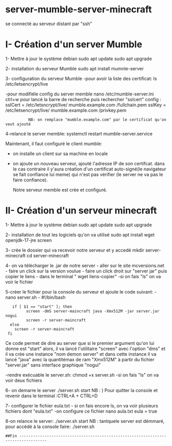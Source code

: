 # server-mumble-server-minecraft

se connecté au serveur distant par "ssh"

# I- Création d'un server Mumble

   1- Mettre à jour le système debian
       sudo apt update
       sudo apt upgrade

   2- installation du serveur Mumble
      sudo apt install mumnle-server

   3- configuration du serveur Mumble
  -pour avoir la liste des certificat:
         ls /etc/letsencrypt/live 
         
  -pour modifiéle config du server memble
         nano /etc/mumble-server.ini  
         ctrl+w pour lancé la barre de recherche puis rechercher "sslcert"
         config :
                sslCert = /etc/letsncrypt/live/ mumble.example.com /fullchain.pem
                sslKey = /etc/letsencrypt/live/ mumble.example.com /privkey.pem
                
              NB: on remplace "mumble.example.com" par le certificat qu'on veut ajouté
   4-relancé le server memble:
          systemctl restart mumble-server.service

  Maintenant, il faut configuré le client mumble:
   - on installe un client sur sa machine en locale
   - on ajoute un nouveau serveur, ajouté l'adresse IP de son certifcat. dans le cas contraire  il y'aura création d'un certificat auto-signé(le navigateur se fait confiance lui meme) qui      n'est pas vérifier (le server ne va pas le faire confiance).

     Notre serveur memble est crée et configuré.

# II- Création d'un serveur minecraft

   1- Mettre à jour le système debian
       sudo apt update
       sudo apt upgrade

   2-  installation de tout les logiciels qu'on va utilisé
       sudo apt install wget openjdk-17-jre screen

   3- crée le dossier qui va recevoir notre serveur et y accedé
      mkdir server-minecraft
      cd server-minecraft

   4- on va télécharger le .jar de notre server
      - aller sur le site mcversions.net
      - faire un click sur la version voulue
      - faire un click droit sur "server jar" puis copier le liens
      - dans le terminal " wget liens-copier"
      -si on fais "ls" on va voir le fichier

   5-créer le fichier pour la console du serveur et ajoute le code suivant:
      - nano server.sh
      - #!/bin/bash

       if [ $1 == "start" ]; then 
             screen -dmS server-maincraft java -Xmx512M -jar server.jar nogui
             screen -r server-maincraft
      else
        screen -r server-maincraft
     fi
  Ce code permet de dire au server que si le premier argument qu'on lui donne est "start" alors,   il va lancé l'utilitaire "screen" avec l'option "dms" et il va crée une instance "nom demon      server" et dans cette instance il va lancé "java" avec la quantitémax de ram "Xmx512M" à         partir   du fichier "server.jar" sans interface graphique "nogui"

  -rendre exécuable le server.sh: chmod +x server.sh
  -si on fais "ls" on va voir deux fichiers

   6- on demarre le server
      ./server.sh start
      NB : ) Pour quitter la console et revenir dans le terminal :CTRL+A + CTRL+D
      
   7- configurer le fichier eula.txt
       - si on fais encore  ls, on va voir plusieurs fichiers dont "eula.txt"
       -on configure ce fichier
         nano aula.txt
         eula = true

  8-on relance le server:  ./server.sh start
    NB : tantquele server  est démmaré, pour accédé à la console faire: ./server.sh

    ##Fin ----------------------------------------------------------------------------------



  
      
